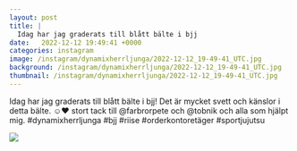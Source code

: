 ```yaml
---
layout: post
title: |
  Idag har jag graderats till blått bälte i bjj
date:   2022-12-12 19:49:41 +0000
categories: instagram
image: /instagram/dynamixherrljunga/2022-12-12_19-49-41_UTC.jpg
background: /instagram/dynamixherrljunga/2022-12-12_19-49-41_UTC.jpg
thumbnail: /instagram/dynamixherrljunga/2022-12-12_19-49-41_UTC.jpg
---
```

Idag har jag graderats till blått bälte i bjj! Det är mycket svett och känslor i detta bälte. ☺️❤️ stort tack till @farbrorpete och @tobnik och alla som hjälpt mig. #dynamixherrljunga #bjj #riise #orderkontoretäger #sportjujutsu



<img src='/www-dynamix-herrljunga/instagram/dynamixherrljunga/2022-12-12_19-49-41_UTC.jpg' class='img-fluid' />
